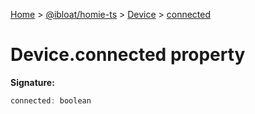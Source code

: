 [Home](./index) &gt; [@ibloat/homie-ts](./homie-ts.md) &gt; [Device](./homie-ts.device.md) &gt; [connected](./homie-ts.device.connected.md)

# Device.connected property


**Signature:**
```javascript
connected: boolean
```
